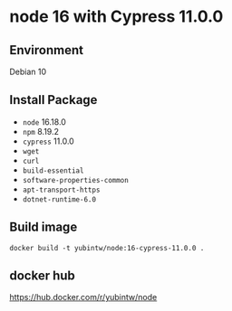 # node 16 with Cypress 11.0.0

## Environment

Debian 10

## Install Package

- `node` 16.18.0
- `npm` 8.19.2
- `cypress` 11.0.0
- `wget`
- `curl`
- `build-essential`
- `software-properties-common`
- `apt-transport-https`
- `dotnet-runtime-6.0`

## Build image

```
docker build -t yubintw/node:16-cypress-11.0.0 .
```

## docker hub

https://hub.docker.com/r/yubintw/node
